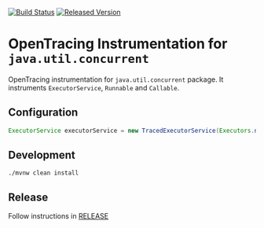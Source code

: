 [![Build Status][ci-img]][ci] [![Released Version][maven-img]][maven]

# OpenTracing Instrumentation for `java.util.concurrent`
OpenTracing instrumentation for `java.util.concurrent` package. It instruments `ExecutorService`,
`Runnable` and `Callable`.

## Configuration
```java
ExecutorService executorService = new TracedExecutorService(Executors.newFixedThreadPool(4), tracer);
```

## Development
```shell
./mvnw clean install
```

## Release
Follow instructions in [RELEASE](RELEASE.md)

   [ci-img]: https://travis-ci.org/opentracing-contrib/java-concurrent.svg?branch=master
   [ci]: https://travis-ci.org/opentracing-contrib/java-concurrent
   [maven-img]: https://img.shields.io/maven-central/v/io.opentracing.contrib/opentracing-concurrent.svg?maxAge=2592000
   [maven]: http://search.maven.org/#search%7Cga%7C1%7Copentracing-concurrent
